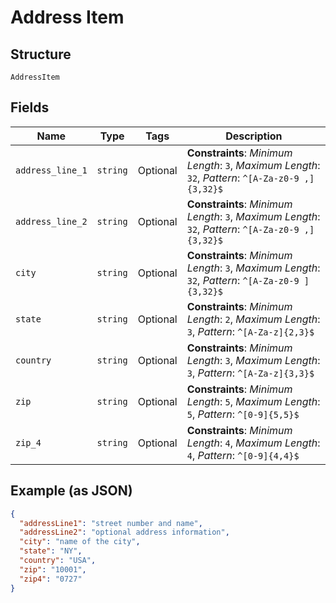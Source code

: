 
# Address Item

## Structure

`AddressItem`

## Fields

| Name | Type | Tags | Description |
|  --- | --- | --- | --- |
| `address_line_1` | `string` | Optional | **Constraints**: *Minimum Length*: `3`, *Maximum Length*: `32`, *Pattern*: `^[A-Za-z0-9 ,]{3,32}$` |
| `address_line_2` | `string` | Optional | **Constraints**: *Minimum Length*: `3`, *Maximum Length*: `32`, *Pattern*: `^[A-Za-z0-9 ,]{3,32}$` |
| `city` | `string` | Optional | **Constraints**: *Minimum Length*: `3`, *Maximum Length*: `32`, *Pattern*: `^[A-Za-z0-9 ]{3,32}$` |
| `state` | `string` | Optional | **Constraints**: *Minimum Length*: `2`, *Maximum Length*: `3`, *Pattern*: `^[A-Za-z]{2,3}$` |
| `country` | `string` | Optional | **Constraints**: *Minimum Length*: `3`, *Maximum Length*: `3`, *Pattern*: `^[A-Za-z]{3,3}$` |
| `zip` | `string` | Optional | **Constraints**: *Minimum Length*: `5`, *Maximum Length*: `5`, *Pattern*: `^[0-9]{5,5}$` |
| `zip_4` | `string` | Optional | **Constraints**: *Minimum Length*: `4`, *Maximum Length*: `4`, *Pattern*: `^[0-9]{4,4}$` |

## Example (as JSON)

```json
{
  "addressLine1": "street number and name",
  "addressLine2": "optional address information",
  "city": "name of the city",
  "state": "NY",
  "country": "USA",
  "zip": "10001",
  "zip4": "0727"
}
```

